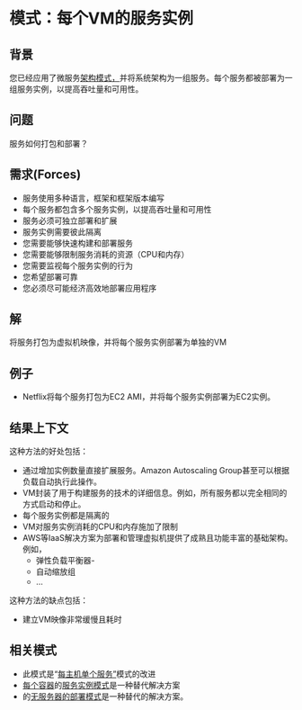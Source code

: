 # 模式：每个VM的服务实例

## 背景

您已经应用了微服务[架构模式，](https://microservices.io/patterns/microservices.html)并将系统架构为一组服务。每个服务都被部署为一组服务实例，以提高吞吐量和可用性。

## 问题

服务如何打包和部署？

## 需求(Forces)

- 服务使用多种语言，框架和框架版本编写
- 每个服务都包含多个服务实例，以提高吞吐量和可用性
- 服务必须可独立部署和扩展
- 服务实例需要彼此隔离
- 您需要能够快速构建和部署服务
- 您需要能够限制服务消耗的资源（CPU和内存）
- 您需要监视每个服务实例的行为
- 您希望部署可靠
- 您必须尽可能经济高效地部署应用程序

## 解

将服务打包为虚拟机映像，并将每个服务实例部署为单独的VM

## 例子

- Netflix将每个服务打包为EC2 AMI，并将每个服务实例部署为EC2实例。

## 结果上下文

这种方法的好处包括：

- 通过增加实例数量直接扩展服务。Amazon Autoscaling Group甚至可以根据负载自动执行此操作。
- VM封装了用于构建服务的技术的详细信息。例如，所有服务都以完全相同的方式启动和停止。
- 每个服务实例都是隔离的
- VM对服务实例消耗的CPU和内存施加了限制
- AWS等IaaS解决方案为部署和管理虚拟机提供了成熟且功能丰富的基础架构。例如，
  - 弹性负载平衡器-
  - 自动缩放组
  - …

这种方法的缺点包括：

- 建立VM映像非常缓慢且耗时

## 相关模式

- 此模式是“[每主机单个服务”](https://microservices.io/patterns/cn/deployment/single-service-per-host.html)模式的改进
- [每个容器](https://microservices.io/patterns/cn/deployment/service-per-container.html)的[服务实例模式](https://microservices.io/patterns/cn/deployment/service-per-container.html)是一种替代解决方案
- 的[无服务器的部署模式](https://microservices.io/patterns/deployment/serverless-deployment.html)是一种替代的解决方案。